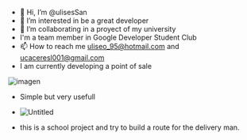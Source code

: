 - 👋 Hi, I’m @ulisesSan
- 👀 I’m interested in be a great developer
- 💞️ I’m collaborating in a proyect of my university
- I'm a team member in Google Developer Student Club
- 📫 How to reach me uliseo_95@hotmail.com and ucaceresl001@gmail.com
- I am currently developing a point of sale

![imagen](https://user-images.githubusercontent.com/37051136/131366575-58a8f20f-f005-4097-bde1-1156e092eeda.png)

- Simple but very usefull
- ![Untitled](https://user-images.githubusercontent.com/37051136/131373331-61b3f494-455c-43cc-bf3b-da335ba0a2a9.png)

- this is a school project and try to build a route for the delivery man.

<!---
ulisesSan/ulisesSan is a ✨ special ✨ repository because its `README.md` (this file) appears on your GitHub profile.
You can click the Preview link to take a look at your changes.
--->
